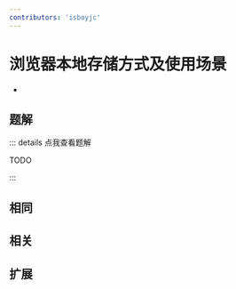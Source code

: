 ```yaml
---
contributors: 'isboyjc'
---
```


# 浏览器本地存储方式及使用场景

- 



## 题解

::: details 点我查看题解

  TODO

:::



## 相同


## 相关


## 扩展

